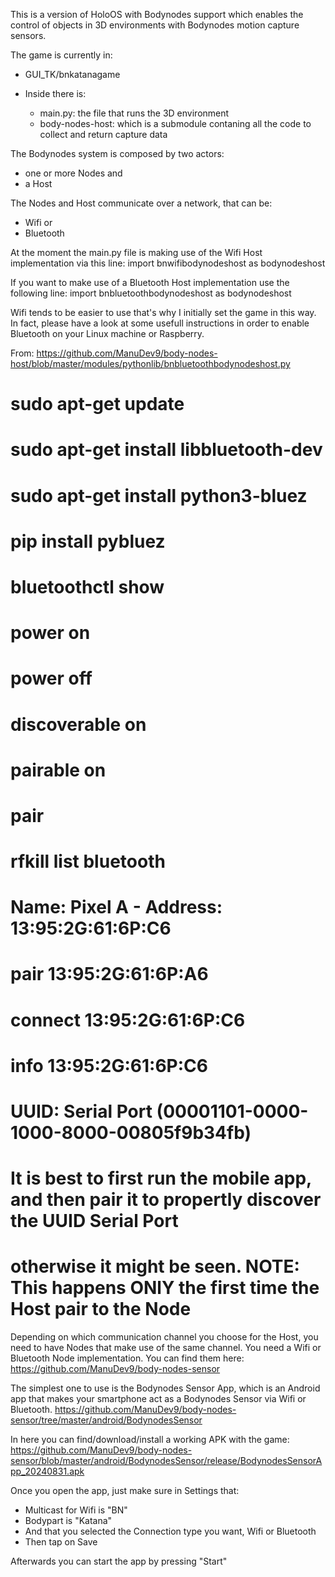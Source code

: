 
This is a version of HoloOS with Bodynodes support which enables the control of objects in 3D environments with Bodynodes motion capture sensors.

The game is currently in:
- GUI_TK/bnkatanagame

- Inside there is:
  - main.py: the file that runs the 3D environment
  - body-nodes-host: which is a submodule contaning all the code to collect and return capture data

The Bodynodes system is composed by two actors:
- one or more Nodes and
- a Host

The Nodes and Host communicate over a network, that can be:
- Wifi or
- Bluetooth

At the moment the main.py file is making use of the Wifi Host implementation via this line:
    import bnwifibodynodeshost as bodynodeshost

If you want to make use of a Bluetooth Host implementation use the following line:
    import bnbluetoothbodynodeshost as bodynodeshost

Wifi tends to be easier to use that's why I initially set the game in this way. In fact, please have a look at some usefull instructions in order to
enable Bluetooth on your Linux machine or Raspberry.

From:
https://github.com/ManuDev9/body-nodes-host/blob/master/modules/pythonlib/bnbluetoothbodynodeshost.py

# sudo apt-get update
# sudo apt-get install libbluetooth-dev
# sudo apt-get install python3-bluez
# pip install pybluez
# bluetoothctl show
#              power on
#              power off
#              discoverable on
#              pairable on
#              pair
#
# rfkill list bluetooth
# Name: Pixel A - Address: 13:95:2G:61:6P:C6
#                 pair 13:95:2G:61:6P:A6
#                 connect 13:95:2G:61:6P:C6
#                 info 13:95:2G:61:6P:C6
# UUID: Serial Port              (00001101-0000-1000-8000-00805f9b34fb)
#
# It is best to first run the mobile app, and then pair it to propertly discover the UUID Serial Port
# otherwise it might be seen. NOTE: This happens ONlY the first time the Host pair to the Node


Depending on which communication channel you choose for the Host, you need to have Nodes that make use of the same channel. You need a Wifi or Bluetooth
Node implementation. You can find them here:
    https://github.com/ManuDev9/body-nodes-sensor

The simplest one to use is the Bodynodes Sensor App, which is an Android app that makes your smartphone act as a Bodynodes Sensor via Wifi or Bluetooth.
    https://github.com/ManuDev9/body-nodes-sensor/tree/master/android/BodynodesSensor

In here you can find/download/install a working APK with the game:
    https://github.com/ManuDev9/body-nodes-sensor/blob/master/android/BodynodesSensor/release/BodynodesSensorApp_20240831.apk

Once you open the app, just make sure in Settings that:
- Multicast for Wifi is "BN"
- Bodypart is "Katana"
- And that you selected the Connection type you want, Wifi or Bluetooth
- Then tap on Save

Afterwards you can start the app by pressing "Start" 















